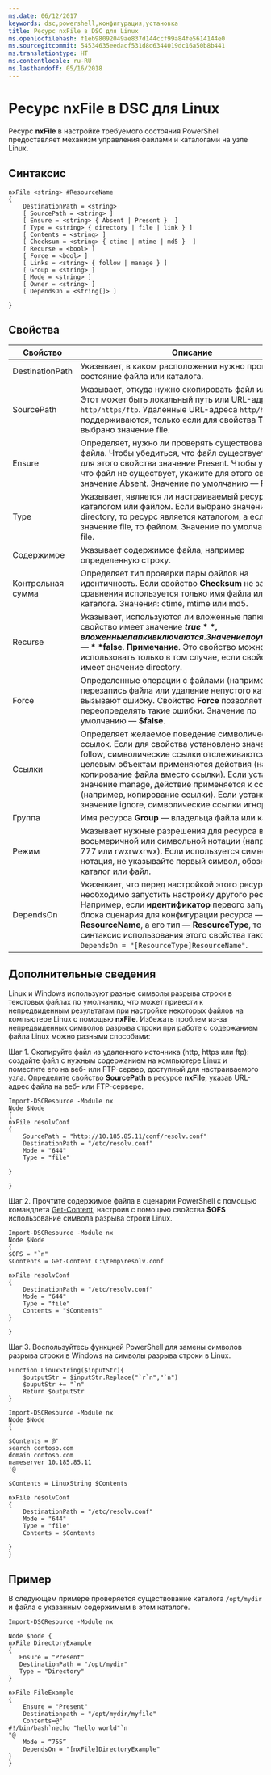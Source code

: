 ```yaml
---
ms.date: 06/12/2017
keywords: dsc,powershell,конфигурация,установка
title: Ресурс nxFile в DSC для Linux
ms.openlocfilehash: f1eb98092049ae837d144ccf99a84fe5614144e0
ms.sourcegitcommit: 54534635eedacf531d8d6344019dc16a50b8b441
ms.translationtype: HT
ms.contentlocale: ru-RU
ms.lasthandoff: 05/16/2018
---
```

# <a name="dsc-for-linux-nxfile-resource"></a>Ресурс nxFile в DSC для Linux

Ресурс **nxFile** в настройке требуемого состояния PowerShell предоставляет механизм управления файлами и каталогами на узле Linux.

## <a name="syntax"></a>Синтаксис

```
nxFile <string> #ResourceName
{
    DestinationPath = <string>
    [ SourcePath = <string> ]
    [ Ensure = <string> { Absent | Present }  ]
    [ Type = <string> { directory | file | link } ]
    [ Contents = <string> ]
    [ Checksum = <string> { ctime | mtime | md5 }  ]
    [ Recurse = <bool> ]
    [ Force = <bool> ]
    [ Links = <string> { follow | manage } ]
    [ Group = <string> ]
    [ Mode = <string> ]
    [ Owner = <string> ]
    [ DependsOn = <string[]> ]

}
```

## <a name="properties"></a>Свойства

|  Свойство |  Описание |
|---|---|
| DestinationPath| Указывает, в каком расположении нужно проверить состояние файла или каталога.|
| SourcePath| Указывает, откуда нужно скопировать файл или папку. Этот может быть локальный путь или URL-адрес `http/https/ftp`. Удаленные URL-адреса `http/https/ftp` поддерживаются, только если для свойства **Type** выбрано значение file.|
| Ensure| Определяет, нужно ли проверять существование файла. Чтобы убедиться, что файл существует, укажите для этого свойства значение Present. Чтобы убедиться, что файл не существует, укажите для этого свойства значение Absent. Значение по умолчанию — Present.|
| Type| Указывает, является ли настраиваемый ресурс каталогом или файлом. Если выбрано значение directory, то ресурс является каталогом, а если значение file, то файлом. Значение по умолчанию — file.|
| Содержимое| Указывает содержимое файла, например определенную строку.|
| Контрольная сумма| Определяет тип проверки пары файлов на идентичность. Если свойство **Checksum** не задано, для сравнения используется только имя файла или каталога. Значения: ctime, mtime или md5.|
| Recurse| Указывает, используются ли вложенные папки. Если свойство имеет значение **$true**, вложенные папки включаются. Значение по умолчанию — **$false**. **Примечание**. Это свойство можно использовать только в том случае, если свойство **Type** имеет значение directory.|
| Force| Определенные операции с файлами (например, перезапись файла или удаление непустого каталога) вызывают ошибку. Свойство **Force** позволяет переопределять такие ошибки. Значение по умолчанию — **$false**.|
| Ссылки| Определяет желаемое поведение символических ссылок. Если для свойства установлено значение follow, символические ссылки отслеживаются, а к целевым объектам применяются действия (например, копирование файла вместо ссылки). Если установлено значение manage, действие применяется к ссылке (например, копирование ссылки). Если установлено значение ignore, символические ссылки игнорируются.|
| Группа| Имя ресурса **Group** — владельца файла или каталога.|
| Режим| Указывает нужные разрешения для ресурса в восьмеричной или символьной нотации (например, 777 или rwxrwxrwx). Если используется символьная нотация, не указывайте первый символ, обозначающий каталог или файл.|
| DependsOn | Указывает, что перед настройкой этого ресурса необходимо запустить настройку другого ресурса. Например, если **идентификатор** первого запускаемого блока сценария для конфигурации ресурса — **ResourceName**, а его тип — **ResourceType**, то синтаксис использования этого свойства таков: `DependsOn = "[ResourceType]ResourceName"`.|

## <a name="additional-information"></a>Дополнительные сведения


Linux и Windows используют разные символы разрыва строки в текстовых файлах по умолчанию, что может привести к непредвиденным результатам при настройке некоторых файлов на компьютере Linux с помощью __nxFile__. Избежать проблем из-за непредвиденных символов разрыва строки при работе с содержанием файла Linux можно разными способами:

Шаг 1. Скопируйте файл из удаленного источника (http, https или ftp): создайте файл с нужным содержанием на компьютере Linux и поместите его на веб- или FTP-сервер, доступный для настраиваемого узла. Определите свойство __SourcePath__ в ресурсе __nxFile__, указав URL-адрес файла на веб- или FTP-сервере.

```
Import-DSCResource -Module nx
Node $Node
{
nxFile resolvConf
{
    SourcePath = "http://10.185.85.11/conf/resolv.conf"
    DestinationPath = "/etc/resolv.conf"
    Mode = "644"
    Type = "file"

}

}
```


Шаг 2. Прочтите содержимое файла в сценарии PowerShell с помощью командлета [Get-Content](https://technet.microsoft.com/library/hh849787.aspx), настроив с помощью свойства __$OFS__ использование символа разрыва строки Linux.


```
Import-DSCResource -Module nx
Node $Node
{
$OFS = "`n"
$Contents = Get-Content C:\temp\resolv.conf

nxFile resolvConf
{
    DestinationPath = "/etc/resolv.conf"
    Mode = "644"
    Type = "file"
    Contents = "$Contents"
}

}
```


Шаг 3. Воспользуйтесь функцией PowerShell для замены символов разрыва строки в Windows на символы разрыва строки в Linux.

```
Function LinuxString($inputStr){
    $outputStr = $inputStr.Replace("`r`n","`n")
    $ouputStr += "`n"
    Return $outputStr
}

Import-DSCResource -Module nx
Node $Node
{

$Contents = @'
search contoso.com
domain contoso.com
nameserver 10.185.85.11
'@

$Contents = LinuxString $Contents

nxFile resolvConf
{
    DestinationPath = "/etc/resolv.conf"
    Mode = "644"
    Type = "file"
    Contents = $Contents

}
}
```

## <a name="example"></a>Пример

В следующем примере проверяется существование каталога `/opt/mydir` и файла с указанным содержимым в этом каталоге.

```
Import-DSCResource -Module nx

Node $node {
nxFile DirectoryExample
{
   Ensure = "Present"
   DestinationPath = "/opt/mydir"
   Type = "Directory"
}

nxFile FileExample
{
    Ensure = "Present"
    Destinationpath = "/opt/mydir/myfile"
    Contents=@"
#!/bin/bash`necho "hello world"`n
"@
    Mode = “755”
    DependsOn = "[nxFile]DirectoryExample"
}
}
```
